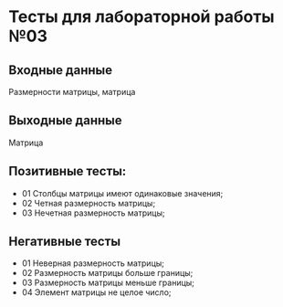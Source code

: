 # Тесты для лабораторной работы №03
## Входные данные
Размерности матрицы, матрица
## Выходные данные
Матрица
## Позитивные тесты:
- 01 Столбцы матрицы имеют одинаковые значения;
- 02 Четная размерность матрицы;
- 03 Нечетная размерность матрицы;

## Негативные тесты
- 01 Неверная размерность матрицы;
- 02 Размерность матрицы больше границы;
- 03 Размерность матрицы меньше границы;
- 04 Элемент матрицы не целое число;

